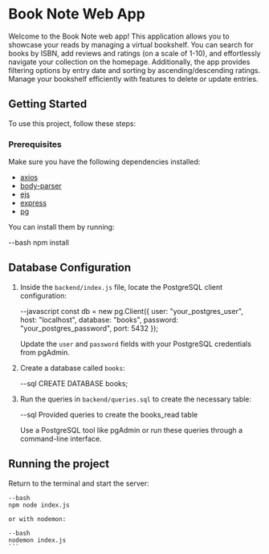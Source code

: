 # Book Note Web App

Welcome to the Book Note web app! This application allows you to showcase your reads by managing a virtual bookshelf. You can search for books by ISBN, add reviews and ratings (on a scale of 1-10), and effortlessly navigate your collection on the homepage. Additionally, the app provides filtering options by entry date and sorting by ascending/descending ratings. Manage your bookshelf efficiently with features to delete or update entries.

## Getting Started

To use this project, follow these steps:

### Prerequisites

Make sure you have the following dependencies installed:

- [axios](https://www.npmjs.com/package/axios)
- [body-parser](https://www.npmjs.com/package/body-parser)
- [ejs](https://www.npmjs.com/package/ejs)
- [express](https://www.npmjs.com/package/express)
- [pg](https://www.npmjs.com/package/pg)

You can install them by running:

--bash
npm install

## Database Configuration

1. Inside the `backend/index.js` file, locate the PostgreSQL client configuration:

    --javascript
    const db = new pg.Client({
        user: "your_postgres_user",
        host: "localhost",
        database: "books",
        password: "your_postgres_password",
        port: 5432
    });

    Update the `user` and `password` fields with your PostgreSQL credentials from pgAdmin.

2. Create a database called `books`:

    --sql
    CREATE DATABASE books;

3. Run the queries in `backend/queries.sql` to create the necessary table:

    --sql
    Provided queries to create the books_read table

    Use a PostgreSQL tool like pgAdmin or run these queries through a command-line interface.

## Running the project

Return to the terminal and start the server:

    --bash
    npm node index.js

    or with nodemon:

    --bash
    nodemon index.js
    ```